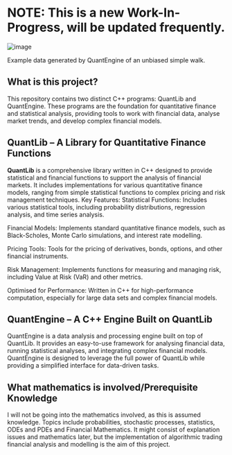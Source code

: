 # NOTE: This is a new Work-In-Progress, will be updated frequently.
![image](https://github.com/user-attachments/assets/0e60c8ba-af9e-41e8-991c-b7651d4885d8)

Example data generated by QuantEngine of an unbiased simple walk.

## What is this project?
This repository contains two distinct C++ programs: QuantLib and QuantEngine. These programs are the foundation for quantitative finance and statistical analysis, providing tools to work with financial data, analyse market trends, and develop complex financial models.

## **QuantLib** – A Library for Quantitative Finance Functions
**QuantLib** is a comprehensive library written in C++ designed to provide statistical and financial functions to support the analysis of financial markets. It includes implementations for various quantitative finance models, ranging from simple statistical functions to complex pricing and risk management techniques.
Key Features:
Statistical Functions: Includes various statistical tools, including probability distributions, regression analysis, and time series analysis.

Financial Models: Implements standard quantitative finance models, such as Black-Scholes, Monte Carlo simulations, and interest rate modelling.


Pricing Tools: Tools for the pricing of derivatives, bonds, options, and other financial instruments.

Risk Management: Implements functions for measuring and managing risk, including Value at Risk (VaR) and other metrics.

Optimised for Performance: Written in C++ for high-performance computation, especially for large data sets and complex financial models.

## **QuantEngine** – A C++ Engine Built on QuantLib
QuantEngine is a data analysis and processing engine built on top of QuantLib. It provides an easy-to-use framework for analysing financial data, running statistical analyses, and integrating complex financial models. QuantEngine is designed to leverage the full power of QuantLib while providing a simplified interface for data-driven tasks.

## What mathematics is involved/Prerequisite Knowledge
I will not be going into the mathematics involved, as this is assumed knowledge. Topics include probabilities, stochastic processes, statistics, ODEs and PDEs and Financial Mathematics.  It might consist of explanation issues and mathematics later, but the implementation of algorithmic trading financial analysis and modelling is the aim of this project.

